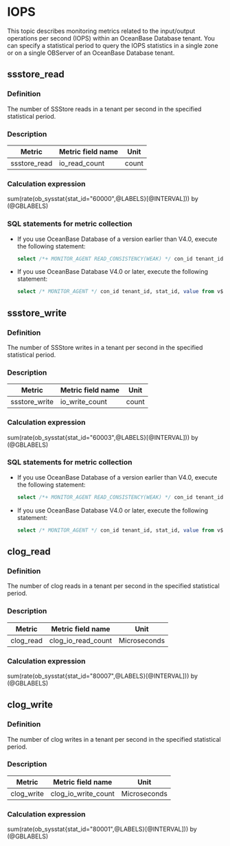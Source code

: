 # IOPS

This topic describes monitoring metrics related to the input/output operations per second (IOPS) within an OceanBase Database tenant. You can specify a statistical period to query the IOPS statistics in a single zone or on a single OBServer of an OceanBase Database tenant.

## ssstore_read

### Definition

The number of SSStore reads in a tenant per second in the specified statistical period.

### Description

| **Metric** | **Metric field name** | **Unit** |
|------------|-----------------------|----------|
| ssstore_read       | io_read_count         | count    |

### Calculation expression

sum(rate(ob_sysstat{stat_id="60000",@LABELS}[@INTERVAL])) by (@GBLABELS)

### SQL statements for metric collection

* If you use OceanBase Database of a version earlier than V4.0, execute the following statement:

  ```sql
  select /*+ MONITOR_AGENT READ_CONSISTENCY(WEAK) */ con_id tenant_id, stat_id, value from v$sysstat where stat_id IN (10000, 10001, 10002, 10003, 10004, 10005, 10006, 140002, 140003, 140005, 140006, 40030, 80040, 80041, 130000, 130001, 130002, 130004, 20000, 20001, 20002, 30000, 30001, 30002, 30005, 30006, 30007, 30008, 30009, 30010, 30011, 30012, 30013, 40000, 40001, 40002, 40003, 40004, 40005, 40006, 40007, 40008, 40009, 40010, 40011, 40012, 40018, 40019, 50000, 50001, 50002, 50004, 50005, 50008, 50009, 50010, 50011, 50037, 50038, 60000, 60001, 60002, 60003, 60004, 60005, 60019, 60020, 60021, 60022, 60023, 60024, 80057, 120000, 120001, 120009, 120008) and (con_id > 1000 or con_id = 1) and class < 1000
  ```

* If you use OceanBase Database V4.0 or later, execute the following statement:

  ```sql
  select /* MONITOR_AGENT */ con_id tenant_id, stat_id, value from v$sysstat, DBA_OB_TENANTS where stat_id IN (10000, 10001, 10002, 10003, 10004, 10005, 10006, 140002, 140003, 140005, 140006, 40030, 80040, 80041, 130000, 130001, 130002, 130004, 20000, 20001, 20002, 30000, 30001, 30002, 30005, 30006, 30007, 30008, 30009, 30010, 30011, 30012, 30013, 40000, 40001, 40002, 40003, 40004, 40005, 40006, 40007, 40008, 40009, 40010, 40011, 40012, 40018, 40019, 50000, 50001, 60087, 50004, 50005, 50008, 50009, 50010, 50011, 50037, 50038, 60000, 60001, 60002, 60003, 60004, 60005, 60019, 60020, 60021, 60022, 60023, 60024, 80057, 120000, 120001, 120009, 120008) and (con_id > 1000 or con_id = 1) and class < 1000
  ```

## ssstore_write

### Definition

The number of SSStore writes in a tenant per second in the specified statistical period.

### Description

| **Metric** | **Metric field name** | **Unit** |
|------------|-----------------------|----------|
| ssstore_write      | io_write_count        | count    |

### Calculation expression

sum(rate(ob_sysstat{stat_id="60003",@LABELS}[@INTERVAL])) by (@GBLABELS)

### SQL statements for metric collection

* If you use OceanBase Database of a version earlier than V4.0, execute the following statement:

  ```sql
  select /*+ MONITOR_AGENT READ_CONSISTENCY(WEAK) */ con_id tenant_id, stat_id, value from v$sysstat where stat_id IN (10000, 10001, 10002, 10003, 10004, 10005, 10006, 140002, 140003, 140005, 140006, 40030, 80040, 80041, 130000, 130001, 130002, 130004, 20000, 20001, 20002, 30000, 30001, 30002, 30005, 30006, 30007, 30008, 30009, 30010, 30011, 30012, 30013, 40000, 40001, 40002, 40003, 40004, 40005, 40006, 40007, 40008, 40009, 40010, 40011, 40012, 40018, 40019, 50000, 50001, 50002, 50004, 50005, 50008, 50009, 50010, 50011, 50037, 50038, 60000, 60001, 60002, 60003, 60004, 60005, 60019, 60020, 60021, 60022, 60023, 60024, 80057, 120000, 120001, 120009, 120008) and (con_id > 1000 or con_id = 1) and class < 1000
  ```

* If you use OceanBase Database V4.0 or later, execute the following statement:

  ```sql
  select /* MONITOR_AGENT */ con_id tenant_id, stat_id, value from v$sysstat, DBA_OB_TENANTS where stat_id IN (10000, 10001, 10002, 10003, 10004, 10005, 10006, 140002, 140003, 140005, 140006, 40030, 80040, 80041, 130000, 130001, 130002, 130004, 20000, 20001, 20002, 30000, 30001, 30002, 30005, 30006, 30007, 30008, 30009, 30010, 30011, 30012, 30013, 40000, 40001, 40002, 40003, 40004, 40005, 40006, 40007, 40008, 40009, 40010, 40011, 40012, 40018, 40019, 50000, 50001, 60087, 50004, 50005, 50008, 50009, 50010, 50011, 50037, 50038, 60000, 60001, 60002, 60003, 60004, 60005, 60019, 60020, 60021, 60022, 60023, 60024, 80057, 120000, 120001, 120009, 120008) and (con_id > 1000 or con_id = 1) and class < 1000
  ```

## clog_read

### Definition

The number of clog reads in a tenant per second in the specified statistical period.

### Description

| **Metric** | **Metric field name** |   **Unit**   |
|------------|-----------------------|--------------|
| clog_read      | clog_io_read_count         | Microseconds |

### Calculation expression

sum(rate(ob_sysstat{stat_id="80007",@LABELS}[@INTERVAL])) by (@GBLABELS)

## clog_write

### Definition

The number of clog writes in a tenant per second in the specified statistical period.

### Description

| **Metric** | **Metric field name** |   **Unit**   |
|------------|-----------------------|--------------|
| clog_write      | clog_io_write_count       | Microseconds |

### Calculation expression

sum(rate(ob_sysstat{stat_id="80001",@LABELS}[@INTERVAL])) by (@GBLABELS)

